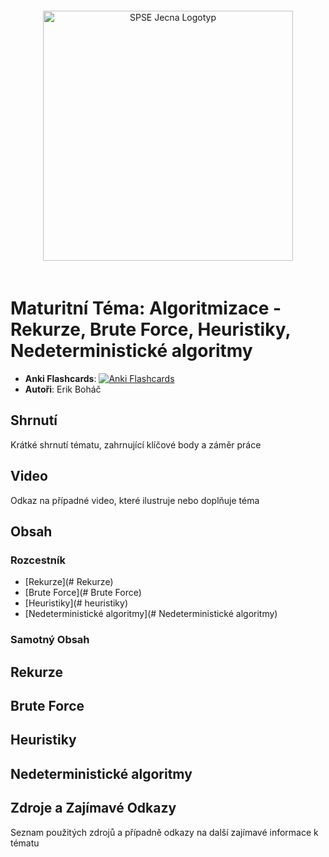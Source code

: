
<div align="center">
  <img src="https://www.spsejecna.cz/ci/SPSE-Jecna_Logotyp.png" alt="SPSE Jecna Logotyp" width="400" style="margin: 20px;">
</div>

# Maturitní Téma: Algoritmizace - Rekurze, Brute Force, Heuristiky, Nedeterministické algoritmy
- **Anki Flashcards**: [![Anki Flashcards](https://img.shields.io/badge/Anki-Flashcards-1f425f.svg)](https://ankiweb.net/shared/info/)
- **Autoři**: Erik Boháč

## Shrnutí
Krátké shrnutí tématu, zahrnující klíčové body a záměr práce

## Video
Odkaz na případné video, které ilustruje nebo doplňuje téma

## Obsah
### Rozcestník
- [Rekurze](# Rekurze)
- [Brute Force](# Brute Force)
- [Heuristiky](# heuristiky)
- [Nedeterministické algoritmy](# Nedeterministické algoritmy)

### Samotný Obsah
## Rekurze
## Brute Force
## Heuristiky
## Nedeterministické algoritmy

## Zdroje a Zajímavé Odkazy
Seznam použitých zdrojů a případně odkazy na další zajímavé informace k tématu
